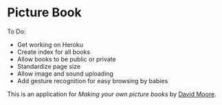 # Picture Book

To Do:
* Get working on Heroku
* Create index for all books
* Allow books to be public or private
* Standardize page size
* Allow image and sound uploading
* Add gesture recognition for easy browsing by babies

This is an application for
*Making your own picture books*
by [David Moore](https://github.com/CanastaNasty).